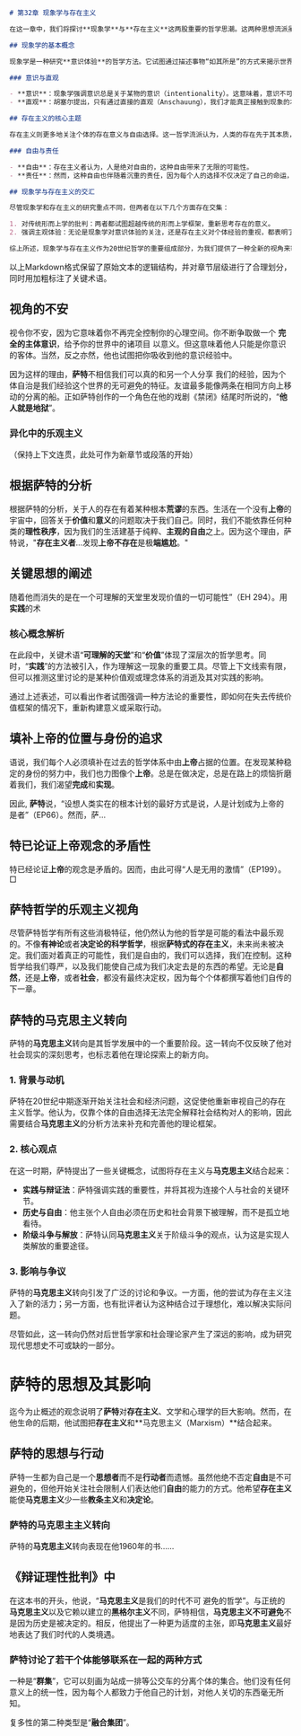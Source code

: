 ```markdown
# 第32章 现象学与存在主义

在这一章中，我们将探讨**现象学**与**存在主义**这两股重要的哲学思潮。这两种思想流派虽然各自独立发展，但在某些关键点上相互交织，共同塑造了20世纪哲学的面貌。

## 现象学的基本概念

现象学是一种研究**意识体验**的哲学方法。它试图通过描述事物“如其所是”的方式来揭示世界的本质。这一方法的核心在于对**现象本身**的关注，而非对现象背后的假设进行推测。

### 意识与直观

- **意识**：现象学强调意识总是关于某物的意识（intentionality）。这意味着，意识不可能是空洞的，而是始终指向某个对象。
- **直观**：胡塞尔提出，只有通过直接的直观（Anschauung），我们才能真正接触到现象的本质。

## 存在主义的核心主题

存在主义则更多地关注个体的存在意义与自由选择。这一哲学流派认为，人类的存在先于其本质，每个人必须在具体的生存情境中定义自己。

### 自由与责任

- **自由**：存在主义者认为，人是绝对自由的，这种自由带来了无限的可能性。
- **责任**：然而，这种自由也伴随着沉重的责任，因为每个人的选择不仅决定了自己的命运，也在某种程度上为他人树立了榜样。

## 现象学与存在主义的交汇

尽管现象学和存在主义的研究重点不同，但两者在以下几个方面存在交集：

1. 对传统形而上学的批判：两者都试图超越传统的形而上学框架，重新思考存在的意义。
2. 强调主观体验：无论是现象学对意识体验的关注，还是存在主义对个体经验的重视，都表明了主观性在理解世界中的重要地位。

综上所述，现象学与存在主义作为20世纪哲学的重要组成部分，为我们提供了一种全新的视角来审视自我与世界的关系。
``` 

以上Markdown格式保留了原始文本的逻辑结构，并对章节层级进行了合理划分，同时用加粗标注了关键术语。

## 视角的不安

视令你不安，因为它意味着你不再完全控制你的心理空间。你不断争取做一个 **完全的主体意识**，给予你的世界中的诸项目 以意义。但这意味着他人只能是你意识的客体。当然，反之亦然，他也试图把你吸收到他的意识经验中。

因为这样的理由，**萨特**不相信我们可以真的和另一个人分享 我们的经验，因为个体自治是我们经验这个世界的无可避免的特征。友谊最多能像两条在相同方向上移动的分离的船。正如萨特创作的一个角色在他的戏剧《禁闭》结尾时所说的，“**他人就是地狱**”。

### 异化中的乐观主义

（保持上下文连贯，此处可作为新章节或段落的开始）

## 根据萨特的分析

根据萨特的分析，关于人的存在有着某种根本**荒谬**的东西。生活在一个没有**上帝**的宇宙中，回答关于**价值**和**意义**的问题取决于我们自己。同时，我们不能依靠任何种类的**理性秩序**，因为我们的生活建基于纯粹、**主观的自由**之上。因为这个理由，萨特说，"**存在主义者**...发现**上帝不存在**是极**端尴尬**。"

## 关键思想的阐述

随着他而消失的是在一个可理解的天堂里发现价值的一切可能性”（EH 294）。用**实践**的术  

### 核心概念解析

在此段中，关键术语“**可理解的天堂**”和“**价值**”体现了深层次的哲学思考。同时，“**实践**”的方法被引入，作为理解这一现象的重要工具。尽管上下文线索有限，但可以推测这里讨论的是某种价值观或理念体系的消逝及其对实践的影响。  

通过上述表述，可以看出作者试图强调一种方法论的重要性，即如何在失去传统价值框架的情况下，重新构建意义或采取行动。

## 填补上帝的位置与身份的追求

语说，我们每个人必须填补在过去的哲学体系中由**上帝**占据的位置。在发现某种稳定的身份的努力中，我们也力图像个**上帝**。总是在做决定，总是在路上的烦恼折磨着我们，我们渴望**完成**和**实现**。

因此, **萨特**说，“设想人类实在的根本计划的最好方式是说，人是计划成为上帝的是者”（EP66）。然而，萨...

## 特已论证上帝观念的矛盾性

特已经论证**上帝**的观念是矛盾的。因而，由此可得“人是无用的激情”（EP199）。□

## 萨特哲学的乐观主义视角

尽管萨特哲学有所有这些消极特征，他仍然认为他的哲学是可能的看法中最乐观的。不像**有神论**或者**决定论的科学哲学**，根据**萨特式的存在主义**，未来尚未被决定。我们面对着真正的可能性，我们是自由的，我们可以选择，我们在控制。这种哲学给我们尊严，以及我们能使自己成为我们决定去是的东西的希望。无论是**自然**，还是**上帝**，或者**社会**，都没有最终决定权，因为每个个体都撰写着他们自传的下一章。

## 萨特的**马克思主义**转向

萨特的**马克思主义**转向是其哲学发展中的一个重要阶段。这一转向不仅反映了他对社会现实的深刻思考，也标志着他在理论探索上的新方向。

### 1. 背景与动机

萨特在20世纪中期逐渐开始关注社会和经济问题，这促使他重新审视自己的存在主义哲学。他认为，仅靠个体的自由选择无法完全解释社会结构对人的影响，因此需要结合**马克思主义**的分析方法来补充和完善他的理论框架。

### 2. 核心观点

在这一时期，萨特提出了一些关键概念，试图将存在主义与**马克思主义**结合起来：

- **实践与辩证法**：萨特强调实践的重要性，并将其视为连接个人与社会的关键环节。
- **历史与自由**：他主张个人自由必须在历史和社会背景下被理解，而不是孤立地看待。
- **阶级斗争与解放**：萨特认同**马克思主义**关于阶级斗争的观点，认为这是实现人类解放的重要途径。

### 3. 影响与争议

萨特的**马克思主义**转向引发了广泛的讨论和争议。一方面，他的尝试为存在主义注入了新的活力；另一方面，也有批评者认为这种结合过于理想化，难以解决实际问题。

尽管如此，这一转向仍然对后世哲学家和社会理论家产生了深远的影响，成为研究现代思想史不可或缺的一部分。

# 萨特的思想及其影响

迄今为止概述的观念说明了**萨特**对**存在主义**、文学和心理学的巨大影响。然而，在他生命的后期，他试图把**存在主义**和**马克思主义（Marxism）**结合起来。

## 萨特的思想与行动

萨特一生都为自己是一个**思想者**而不是**行动者**而遗憾。虽然他绝不否定**自由**是不可避免的，但他开始关注社会限制人们表达他们**自由**的能力的方式。他希望**存在主义**能使**马克思主义**少一些**教条主义**和**决定论**。

### 萨特的马克思主主义转向

萨特的**马克思主义**转向表现在他1960年的书……

## 《辩证理性批判》中

在这本书的开头，他说，“**马克思主义**是我们的时代不可 避免的哲学”。与正统的**马克思主义**以及它赖以建立的**黑格尔主义**不同，萨特相信，**马克思主义不可避免**不是因为历史是被决定的。相反，他提出了一种更为适度的主张，即**马克思主义**最好地表达了我们时代的人类境遇。

### 萨特讨论了若干个体能够联系在一起的两种方式

一种是“**群集**”，它可以刻画为站成一排等公交车的分离个体的集合。他们没有任何意义上的统一性，因为每个人都致力于他自己的计划，对他人关切的东西毫无所知。

复多性的第二种类型是“**融合集团**”。